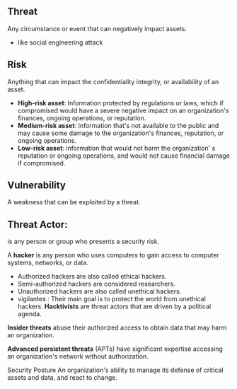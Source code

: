 ## Threat
Any circumstance or event that can negatively impact assets.
- like social engineering attack

## Risk
Anything that can impact the confidentiality integrity, or availability of an asset.
- **High-risk asset**: Information protected by regulations or laws, which if compromised would have a severe negative impact on an organization's finances, ongoing operations, or reputation.
- **Medium-risk asset**: Information that's not available to the public and may cause some damage to the organization's finances, reputation, or ongoing operations.
- **Low-risk asset**: information that would not harm the organization' s reputation or ongoing operations, and would not cause financial damage if compromised.

## Vulnerability
A weakness that can be exploited by a threat.

## Threat Actor:
is any person or group who presents a security risk.

A **hacker** is any person who uses computers to gain access to computer systems, networks, or data.
- Authorized hackers are also called ethical hackers.
- Semi-authorized hackers are considered researchers.
- Unauthorized hackers are also called unethical hackers.
- vigilantes : Their main goal is to protect the world from unethical hackers.
**Hacktivists** are threat actors that are driven by a political agenda.

**Insider threats** abuse their authorized access to obtain data that may harm an organization.

**Advanced persistent threats** (APTs) have significant expertise accessing an organization's network without authorization.

Security Posture
An organization's ability to manage its defense of critical assets and data, and react to change.
